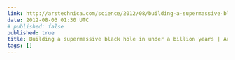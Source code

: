 ```yaml
---
link: http://arstechnica.com/science/2012/08/building-a-supermassive-black-hole-in-under-a-billion-years/
date: 2012-08-03 01:30 UTC
# published: false
published: true
title: Building a supermassive black hole in under a billion years | Ars Technica
tags: []
---
```



